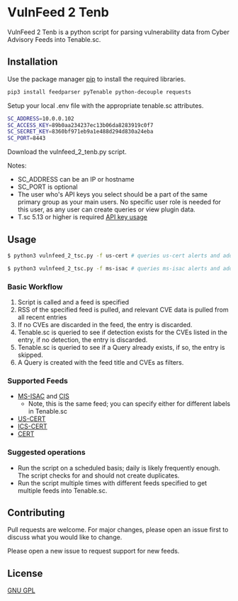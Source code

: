 # VulnFeed 2 Tenb

VulnFeed 2 Tenb is a python script for parsing vulnerability data from Cyber Advisory Feeds into Tenable.sc.

## Installation

Use the package manager [pip](https://pip.pypa.io/en/stable/) to install the required libraries.

```bash
pip3 install feedparser pyTenable python-decouple requests
```

Setup your local .env file with the appropriate tenable.sc attributes.

```bash
SC_ADDRESS=10.0.0.102
SC_ACCESS_KEY=89b0aa234237ec13b06da8283919c0f7
SC_SECRET_KEY=8360bf971eb9a1e488d294d830a24eba
SC_PORT=8443
```
Download the vulnfeed_2_tenb.py script.

Notes:
* SC_ADDRESS can be an IP or hostname
* SC_PORT is optional
* The user who's API keys you select should be a part of the same primary group as your main users. No specific user role is needed for this user, as any user can create queries or view plugin data.
* T.sc 5.13 or higher is required [API key usage](https://docs.tenable.com/tenablesc/Content/GenerateAPIKey.htm)


## Usage

```bash
$ python3 vulnfeed_2_tsc.py -f us-cert # queries us-cert alerts and adds appropriate ones to T.sc

$ python3 vulnfeed_2_tsc.py -f ms-isac # queries ms-isac alerts and adds appropriate ones to T.sc
```

### Basic Workflow
1. Script is called and a feed is specified
2. RSS of the specified feed is pulled, and relevant CVE data is pulled from all recent entries
3. If no CVEs are discarded in the feed, the entry is discarded.
4. Tenable.sc is queried to see if detection exists for the CVEs listed in the entry, if no detection, the entry is discarded.
5. Tenable.sc is queried to see if a Query already exists, if so, the entry is skipped.
6. A Query is created with the feed title and CVEs as filters.

### Supported Feeds
* [MS-ISAC](https://www.cisecurity.org/resources/advisory/?o=ms-isac&type=advisory) and [CIS](https://www.cisecurity.org/resources/advisory/?o=ms-isac&type=advisory)
    * Note, this is the same feed; you can specify either for different labels in Tenable.sc
* [US-CERT](https://www.us-cert.gov/ncas/alerts)
* [ICS-CERT](https://www.us-cert.gov/ics/advisories)
* [CERT](https://www.kb.cert.org/vuls/)

### Suggested operations
* Run the script on a scheduled basis; daily is likely frequently enough. The script checks for and should not create duplicates.
* Run the script multiple times with different feeds specified to get multiple feeds into Tenable.sc.


## Contributing
Pull requests are welcome. For major changes, please open an issue first to discuss what you would like to change.

Please open a new issue to request support for new feeds.

## License
[GNU GPL](https://choosealicense.com/licenses/gpl-3.0/)
